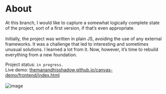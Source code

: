 # About
At this branch, I would like to capture a somewhat logically complete state of the project, sort of a first version, if that’s even appropriate.<br>
<br>
Initially, the project was written in plain JS, avoiding the use of any external frameworks. It was a challenge that led to interesting and sometimes unusual solutions. I learned a lot from it. Now, however, it’s time to rebuild everything from a new foundation.

Project status: `in progress.` <br>
Live demo: [themanandhisshadow.github.io/canvas-demo/frontend/index.html](https://themanandhisshadow.github.io/canvas-demo/frontend/index.html#cycloid-motion)
<br>
<br>
![image](https://github.com/user-attachments/assets/8c90d4ac-c65d-431b-be35-1fe8611f9ccb)
